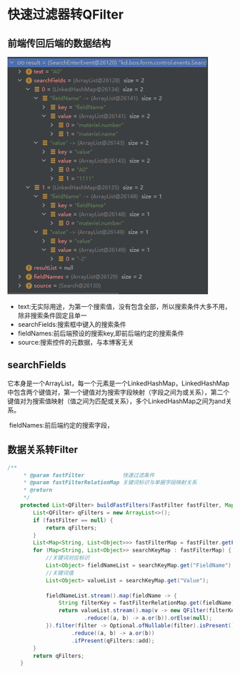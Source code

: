 # 快速过滤器转QFilter


<!--more-->

## 前端传回后端的数据结构

![632081d5e8477c0001c8d7ac](./images/632081d5e8477c0001c8d7ac)

- text:无实际用途，为第一个搜索值，没有包含全部，所以搜索条件大多不用，除非搜索条件固定且单一
- searchFields:搜索框中键入的搜索条件
- fieldNames:前后端预设的搜索key,即前后端约定的搜索条件
- source:搜索控件的元数据，与本博客无关

## searchFields

​	它本身是一个ArrayList，每一个元素是一个LinkedHashMap，LinkedHashMap中包含两个键值对，第一个键值对为搜索字段映射（字段之间为或关系），第二个键值对为搜索值映射（值之间为匹配或关系），多个LinkedHashMap之间为and关系。

​	fieldNames:前后端约定的搜索字段，

## 数据关系转Filter

```java
/**
     * @param fastFilter            快速过滤条件
     * @param fastFilterRelationMap 关键词标识与单据字段映射关系
     * @return
     */
    protected List<QFilter> buildFastFilters(FastFilter fastFilter, Map<String, String> fastFilterRelationMap) {
        List<QFilter> qFilters = new ArrayList<>();
        if (fastFilter == null) {
            return qFilters;
        }
        List<Map<String, List<Object>>> fastFilterMap = fastFilter.getFastFilter();
        for (Map<String, List<Object>> searchKeyMap : fastFilterMap) {
            //关键词对应标识
            List<Object> fieldNameList = searchKeyMap.get("FieldName");
            //关键词值
            List<Object> valueList = searchKeyMap.get("Value");

            fieldNameList.stream().map(fieldName -> {
                String filterKey = fastFilterRelationMap.get(fieldName);
                return valueList.stream().map(v -> new QFilter(filterKey, QFilter.like, "%" + v + "%"))
                        .reduce((a, b) -> a.or(b)).orElse(null);
            }).filter(filter -> Optional.ofNullable(filter).isPresent())
                    .reduce((a, b) -> a.or(b))
                    .ifPresent(qFilters::add);
        }
        return qFilters;
    }
```



